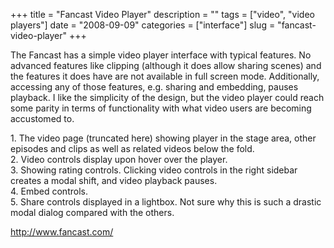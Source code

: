 +++
title = "Fancast Video Player"
description = ""
tags = ["video", "video players"]
date = "2008-09-09"
categories = ["interface"]
slug = "fancast-video-player"
+++


<p>The Fancast has a simple video player interface with typical features. No advanced features like clipping (although it does allow sharing scenes) and the features it does have are not available in full screen mode. Additionally, accessing any of those features, e.g. sharing and embedding, pauses playback. I like the simplicity of the design, but the video player could reach some parity in terms of functionality with what video users are becoming accustomed to.</p>
<div id="screens-full" class="clear"><div class="caption">1. The video page (truncated here) showing player in the stage area, other episodes and clips as well as related videos below the fold.</div><div class="fullimg clear"><a href="http://media.konigi.com/interface/fancast-videoplayer-1.png" class="group" rel="group" title="1. The video page (truncated here) showing player in the stage area, other episodes and clips as wel..."><img src="http://media.konigi.com/interface/fancast-videoplayer-1.png" alt="" class="img-responsive"></a></div></div><div id="screens-full" class="clear"><div class="caption">2. Video controls display upon hover over the player.</div><div class="fullimg clear"><a href="http://media.konigi.com/interface/fancast-videoplayer-2.png" class="group" rel="group" title="2. Video controls display upon hover over the player."><img src="http://media.konigi.com/interface/fancast-videoplayer-2.png" alt="" class="img-responsive"></a></div></div><div id="screens-full" class="clear"><div class="caption">3. Showing rating controls. Clicking video controls in the right sidebar creates a modal shift, and video playback pauses. </div><div class="fullimg clear"><a href="http://media.konigi.com/interface/fancast-videoplayer-3.png" class="group" rel="group" title="3. Showing rating controls. Clicking video controls in the right sidebar creates a modal shift, and ..."><img src="http://media.konigi.com/interface/fancast-videoplayer-3.png" alt="" class="img-responsive"></a></div></div><div id="screens-full" class="clear"><div class="caption">4. Embed controls.</div><div class="fullimg clear"><a href="http://media.konigi.com/interface/fancast-videoplayer-4.png" class="group" rel="group" title="4. Embed controls."><img src="http://media.konigi.com/interface/fancast-videoplayer-4.png" alt="" class="img-responsive"></a></div></div><div id="screens-full" class="clear"><div class="caption">5. Share controls displayed in a lightbox. Not sure why this is such a drastic modal dialog compared with the others.</div><div class="fullimg clear"><a href="http://media.konigi.com/interface/fancast-videoplayer-5.png" class="group" rel="group" title="5. Share controls displayed in a lightbox. Not sure why this is such a drastic modal dialog compared..."><img src="http://media.konigi.com/interface/fancast-videoplayer-5.png" alt="" class="img-responsive"></a></div></div>        
<p><a href="http://www.fancast.com/">http://www.fancast.com/</a></p>

